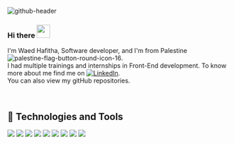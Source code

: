 ![github-header](https://user-images.githubusercontent.com/63124632/131246679-29dd3e8f-1690-478b-8589-50242ff926fd.png)




### Hi there <img src="https://raw.githubusercontent.com/MartinHeinz/MartinHeinz/master/wave.gif" width="30px">
I'm Waed Hafitha, Software developer, and I'm from Palestine ![palestine-flag-button-round-icon-16](https://user-images.githubusercontent.com/63124632/131248136-d0de74fa-d633-45c1-b0b4-f5912ebcfa93.png).
</br>
I had multiple trainings and internships in Front-End development. To know more about me find me on [![LinkedIn][3.2]][3]. 
</br>
You can also view my gitHub repositories.

</br>

## 🔧 Technologies and Tools

![](https://img.shields.io/badge/⚙️OS-Windows-informational?style=flat&logo=<LOGO_NAME>&logoColor=white&color=2bbc8a)
![](https://img.shields.io/badge/Editor-VSCode-informational?style=flat&logo=go&logoColor=white&color=2bbc8a)
![](https://img.shields.io/badge/Code-JavaScript-informational?style=flat&logo=javascript&logoColor=white&color=2bbc8a)
![](https://img.shields.io/badge/Code-HTML-informational?style=flat&logo=intellij-idea&logoColor=white&color=2bbc8a)
![](https://img.shields.io/badge/Code-CSS-informational?style=flat&logo=intellij-idea&logoColor=white&color=2bbc8a)
![](https://img.shields.io/badge/Code-React-informational?style=flat&logo=kubernetes&logoColor=white&color=2bbc8a)
![](https://img.shields.io/badge/Shell-Bash-informational?style=flat&logo=gnu-bash&logoColor=white&color=2bbc8a)
![](https://img.shields.io/badge/Tools-GitHub-informational?style=flat&logo=gnu-bash&logoColor=white&color=2bbc8a)
![](https://img.shields.io/badge/Tools-Bitbucket-informational?style=flat&logo=gnu-bash&logoColor=white&color=2bbc8a)




[3.2]: https://raw.githubusercontent.com/MartinHeinz/MartinHeinz/master/linkedin-3-16.png (LinkedIn icon without padding)
[3]: https://www.linkedin.com/in/waed-hafitha/




<!--
**waed-hamza/waed-hamza** is a ✨ _special_ ✨ repository because its `README.md` (this file) appears on your GitHub profile.

Here are some ideas to get you started:

- 🔭 I’m currently working on ...
- 🌱 I’m currently learning ...
- 👯 I’m looking to collaborate on ...
- 🤔 I’m looking for help with ...
- 💬 Ask me about ...
- 📫 How to reach me: ...
- 😄 Pronouns: ...
- ⚡ Fun fact: ...
-->
